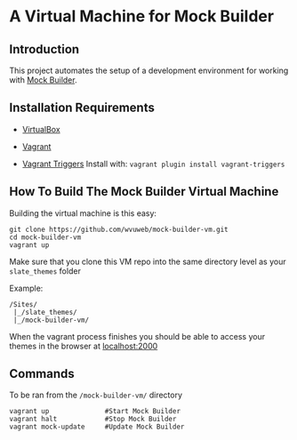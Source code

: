 # A Virtual Machine for Mock Builder

## Introduction

This project automates the setup of a development environment for working with [Mock Builder](https://github.com/wvuweb/mock_builder).

## Installation Requirements

* [VirtualBox](https://www.virtualbox.org)

* [Vagrant](http://vagrantup.com)

* [Vagrant Triggers](https://github.com/emyl/vagrant-triggers) Install with: `vagrant plugin install vagrant-triggers`

## How To Build The Mock Builder Virtual Machine

Building the virtual machine is this easy:
```
git clone https://github.com/wvuweb/mock-builder-vm.git
cd mock-builder-vm
vagrant up
```

Make sure that you clone this VM repo into the same directory level as your `slate_themes` folder

Example:
```
/Sites/
 |_/slate_themes/
 |_/mock-builder-vm/
```

When the vagrant process finishes you should be able to access your themes in the browser at [localhost:2000](http://localhost:2000)


## Commands

To be ran from the `/mock-builder-vm/` directory
```
vagrant up              #Start Mock Builder
vagrant halt            #Stop Mock Builder
vagrant mock-update     #Update Mock Builder
```
